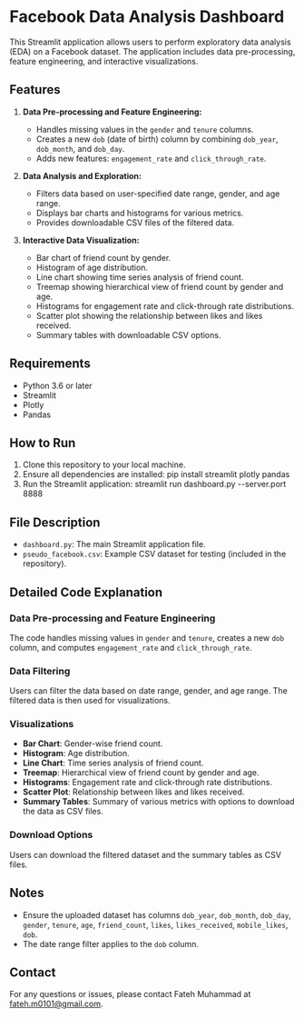 # Facebook Data Analysis Dashboard

This Streamlit application allows users to perform exploratory data analysis (EDA) on a Facebook dataset. The application includes data pre-processing, feature engineering, and interactive visualizations. 

## Features

1. **Data Pre-processing and Feature Engineering:**
   - Handles missing values in the `gender` and `tenure` columns.
   - Creates a new `dob` (date of birth) column by combining `dob_year`, `dob_month`, and `dob_day`.
   - Adds new features: `engagement_rate` and `click_through_rate`.

2. **Data Analysis and Exploration:**
   - Filters data based on user-specified date range, gender, and age range.
   - Displays bar charts and histograms for various metrics.
   - Provides downloadable CSV files of the filtered data.

3. **Interactive Data Visualization:**
   - Bar chart of friend count by gender.
   - Histogram of age distribution.
   - Line chart showing time series analysis of friend count.
   - Treemap showing hierarchical view of friend count by gender and age.
   - Histograms for engagement rate and click-through rate distributions.
   - Scatter plot showing the relationship between likes and likes received.
   - Summary tables with downloadable CSV options.

## Requirements

- Python 3.6 or later
- Streamlit
- Plotly
- Pandas

## How to Run

1. Clone this repository to your local machine.
2. Ensure all dependencies are installed:
    pip install streamlit plotly pandas
3. Run the Streamlit application:
    streamlit run dashboard.py --server.port 8888

## File Description

- `dashboard.py`: The main Streamlit application file.
- `pseudo_facebook.csv`: Example CSV dataset for testing (included in the repository).

## Detailed Code Explanation

### Data Pre-processing and Feature Engineering
The code handles missing values in `gender` and `tenure`, creates a new `dob` column, and computes `engagement_rate` and `click_through_rate`.

### Data Filtering
Users can filter the data based on date range, gender, and age range. The filtered data is then used for visualizations.

### Visualizations
- **Bar Chart**: Gender-wise friend count.
- **Histogram**: Age distribution.
- **Line Chart**: Time series analysis of friend count.
- **Treemap**: Hierarchical view of friend count by gender and age.
- **Histograms**: Engagement rate and click-through rate distributions.
- **Scatter Plot**: Relationship between likes and likes received.
- **Summary Tables**: Summary of various metrics with options to download the data as CSV files.

### Download Options
Users can download the filtered dataset and the summary tables as CSV files.

## Notes

- Ensure the uploaded dataset has columns `dob_year`, `dob_month`, `dob_day`, `gender`, `tenure`, `age`, `friend_count`, `likes`, `likes_received`, `mobile_likes`, `dob`.
- The date range filter applies to the `dob` column.

## Contact
For any questions or issues, please contact Fateh Muhammad at fateh.m0101@gmail.com.

